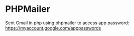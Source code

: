 # PHPMailer
Sent Gmail in php using phpmailer
to access app password:
https://myaccount.google.com/apppasswords
